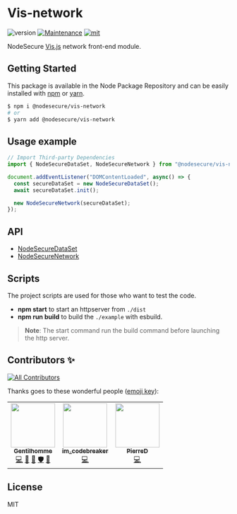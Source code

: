 # Vis-network
![version](https://img.shields.io/badge/dynamic/json.svg?url=https://raw.githubusercontent.com/NodeSecure/vis-network/master/package.json&query=$.version&label=Version)
[![Maintenance](https://img.shields.io/badge/Maintained%3F-yes-green.svg)](https://github.com/NodeSecure/vis-network/commit-activity)
[![mit](https://img.shields.io/github/license/Naereen/StrapDown.js.svg)](https://github.com/NodeSecure/vis-network/blob/master/LICENSE)

NodeSecure [Vis.js](https://visjs.org/) network front-end module.

## Getting Started

This package is available in the Node Package Repository and can be easily installed with [npm](https://docs.npmjs.com/getting-started/what-is-npm) or [yarn](https://yarnpkg.com).

```bash
$ npm i @nodesecure/vis-network
# or
$ yarn add @nodesecure/vis-network
```

## Usage example

```js
// Import Third-party Dependencies
import { NodeSecureDataSet, NodeSecureNetwork } from "@nodesecure/vis-network";

document.addEventListener("DOMContentLoaded", async() => {
  const secureDataSet = new NodeSecureDataSet();
  await secureDataSet.init();

  new NodeSecureNetwork(secureDataSet);
});
```

## API
- [NodeSecureDataSet](./docs/NodeSecureDataSet.md)
- [NodeSecureNetwork](./docs/NodeSecureNetwork.md)

## Scripts
The project scripts are used for those who want to test the code.

- **npm start** to start an httpserver from `./dist`
- **npm run build** to build the `./example` with esbuild.

> **Note**: The start command run the build command before launching the http server.

## Contributors ✨

<!-- ALL-CONTRIBUTORS-BADGE:START - Do not remove or modify this section -->
[![All Contributors](https://img.shields.io/badge/all_contributors-3-orange.svg?style=flat-square)](#contributors-)
<!-- ALL-CONTRIBUTORS-BADGE:END -->

Thanks goes to these wonderful people ([emoji key](https://allcontributors.org/docs/en/emoji-key)):

<!-- ALL-CONTRIBUTORS-LIST:START - Do not remove or modify this section -->
<!-- prettier-ignore-start -->
<!-- markdownlint-disable -->
<table>
  <tr>
    <td align="center"><a href="https://www.linkedin.com/in/thomas-gentilhomme/"><img src="https://avatars.githubusercontent.com/u/4438263?v=4?s=100" width="100px;" alt=""/><br /><sub><b>Gentilhomme</b></sub></a><br /><a href="https://github.com/NodeSecure/vis-network/commits?author=fraxken" title="Code">💻</a> <a href="https://github.com/NodeSecure/vis-network/commits?author=fraxken" title="Documentation">📖</a> <a href="https://github.com/NodeSecure/vis-network/pulls?q=is%3Apr+reviewed-by%3Afraxken" title="Reviewed Pull Requests">👀</a> <a href="#security-fraxken" title="Security">🛡️</a> <a href="https://github.com/NodeSecure/vis-network/issues?q=author%3Afraxken" title="Bug reports">🐛</a></td>
    <td align="center"><a href="https://github.com/im-codebreaker"><img src="https://avatars.githubusercontent.com/u/53506859?v=4?s=100" width="100px;" alt=""/><br /><sub><b>im_codebreaker</b></sub></a><br /><a href="https://github.com/NodeSecure/vis-network/commits?author=im-codebreaker" title="Code">💻</a></td>
    <td align="center"><a href="https://github.com/PierreDemailly"><img src="https://avatars.githubusercontent.com/u/39910767?v=4?s=100" width="100px;" alt=""/><br /><sub><b>PierreD</b></sub></a><br /><a href="https://github.com/NodeSecure/vis-network/commits?author=PierreDemailly" title="Code">💻</a></td>
  </tr>
</table>

<!-- markdownlint-restore -->
<!-- prettier-ignore-end -->

<!-- ALL-CONTRIBUTORS-LIST:END -->

## License
MIT

